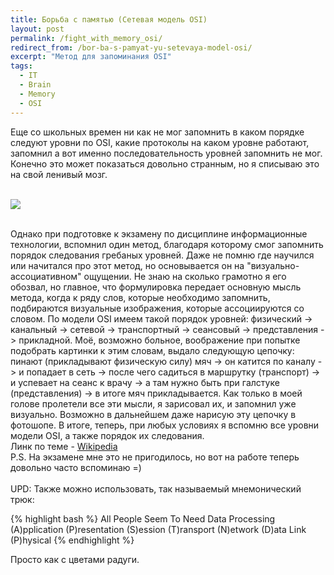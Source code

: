 ```yaml
---
title: Борьба с памятью (Сетевая модель OSI)
layout: post
permalink: /fight_with_memory_osi/
redirect_from: /bor-ba-s-pamyat-yu-setevaya-model-osi/
excerpt: "Метод для запоминания OSI"
tags:
  - IT
  - Brain
  - Memory
  - OSI
---
```


Еще со школьных времен ни как не мог запомнить в каком порядке следуют уровни по OSI, какие протоколы на каком уровне работают, запомнил а вот именно последовательность уровней запомнить не мог. Конечно это может показаться довольно странным, но я списываю это на свой ленивый мозг.

<br>
<img src="https://farm6.staticflickr.com/5688/21642692652_8d58b37ba3_o.jpg">
<br>
<br>

Однако при подготовке к экзамену по дисциплине информационные технологии, вспомнил один метод, благодаря которому смог запомнить порядок следования гребаных уровней. Даже не помню где научился или начитался про этот метод, но основывается он на "визуально-ассоциативном" ощущении. Не знаю на сколько грамотно я его обозвал, но главное, что формулировка передает основную мысль метода, когда к ряду слов, которые необходимо запомнить, подбираются визуальные изображения, которые ассоциируются со словом. По модели OSI имеем такой порядок уровней: физический -> канальный -> сетевой -> транспортный -> сеансовый -> представления -> прикладной. Моё, возможно больное, воображение при попытке подобрать картинки к этим словам, выдало следующую цепочку: пинают (прикладывают физическую силу) мяч -> он катится по каналу -> и попадает в сеть -> после чего садиться в маршрутку (транспорт) -> и успевает на сеанс к врачу -> а там нужно быть при галстуке (представления) -> в итоге мяч прикладывается. Как только в моей голове пролетели все эти мысли, я зарисовал их, и запомнил уже визуально. Возможно в дальнейшем даже нарисую эту цепочку в фотошопе. В итоге, теперь, при любых условиях я вспомню все уровни модели OSI, а также порядок их следования.
<br />
Линк по теме - <a href="http://ru.wikipedia.org/wiki/Сетевая_модель_OSI" target="_BLANK"> Wikipedia </a>
<br />
P.S. На экзамене мне это не пригодилось, но вот на работе теперь довольно часто вспоминаю =)
<br />
<br />
UPD:
Также можно использовать, так называемый мнемонический трюк:

{% highlight bash %}
All People Seem To Need Data Processing
(A)pplication
(P)resentation
(S)ession
(T)ransport
(N)etwork
(D)ata Link
(P)hysical
{% endhighlight %}

Просто как с цветами радуги.
